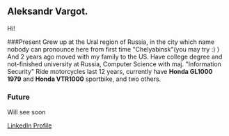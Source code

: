 ## Aleksandr Vargot.

Hi!

###Present
Grew up at the Ural region of Russia, in the city which name nobody can pronounce here from first time "Chelyabinsk"(you may try :) ) 
And 2 years ago moved with my family to the US. 
Have college degree and not-finished university at Russia, Computer Science with maj. "Information Security"
Ride motorcycles last 12 years, currently have **Honda GL1000 1979** and **Honda VTR1000** sportbike, and two others.

### Future
Will see soon 


[LinkedIn Profile](http://www.linkedin.com/in/wargot)
